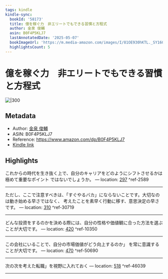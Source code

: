 ```yaml
---
tags: kindle
kindle-sync:
  bookId: '58173'
  title: 億を稼ぐ力　非エリートでもできる習慣と方程式
  author: 金泉 俊輔
  asin: B0F4P5KLJ7
  lastAnnotatedDate: '2025-05-07'
  bookImageUrl: 'https://m.media-amazon.com/images/I/81OE930hKTL._SY160.jpg'
  highlightsCount: 5
---
```


# 億を稼ぐ力　非エリートでもできる習慣と方程式
![|300](https://m.media-amazon.com/images/I/81OE930hKTL.jpg)
## Metadata
* Author: [金泉 俊輔](https://www.amazon.comundefined)
* ASIN: B0F4P5KLJ7
* Reference: https://www.amazon.com/dp/B0F4P5KLJ7
* [Kindle link](kindle://book?action=open&asin=B0F4P5KLJ7)

## Highlights
これからの時代を生き抜く上で、自分のキャリアをどのようにシフトさせるかは極めて重要なポイント ではないでしょうか。 — location: [297](kindle://book?action=open&asin=B0F4P5KLJ7&location=297) ^ref-2589

---
ただし、ここで注意すべきは、「すぐやるバカ」にならないことです。大切なのは動き始める早さではなく、 考えたことを素早く行動に移す、意思決定の早さ です。 — location: [310](kindle://book?action=open&asin=B0F4P5KLJ7&location=310) ^ref-30719

---
どんな投資をするのかを決める際には、自分の性格や価値観に合った方法を選ぶ ことが大切です。 — location: [420](kindle://book?action=open&asin=B0F4P5KLJ7&location=420) ^ref-10350

---
この会社にいることで、自分の市場価値がどう向上するのか」 を常に意識することが大切です。 — location: [470](kindle://book?action=open&asin=B0F4P5KLJ7&location=470) ^ref-50690

---
次の次を考えた転職」を視野に入れておく — location: [518](kindle://book?action=open&asin=B0F4P5KLJ7&location=518) ^ref-46039

---
